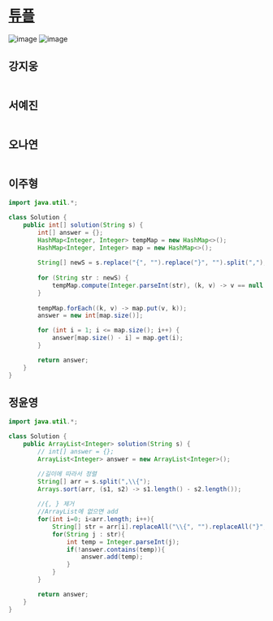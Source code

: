 # [튜플](https://programmers.co.kr/learn/courses/30/lessons/64065)

![image](https://user-images.githubusercontent.com/50551349/132095871-a5bdf124-8ea2-4ba5-93c4-fe036b141b50.png)
![image](https://user-images.githubusercontent.com/50551349/132095880-5c23af01-5656-4e7b-911d-7e4f88598ad6.png)
 
## 강지웅
```java

```
## 서예진
```jav

```

## 오나연
```java

```

## 이주형
```java
import java.util.*;

class Solution {
    public int[] solution(String s) {
        int[] answer = {};
        HashMap<Integer, Integer> tempMap = new HashMap<>();
        HashMap<Integer, Integer> map = new HashMap<>();
        
        String[] newS = s.replace("{", "").replace("}", "").split(",");
        
        for (String str : newS) {
            tempMap.compute(Integer.parseInt(str), (k, v) -> v == null ? 1 : v + 1); 
        }
        
        tempMap.forEach((k, v) -> map.put(v, k));
        answer = new int[map.size()];

        for (int i = 1; i <= map.size(); i++) {
            answer[map.size() - i] = map.get(i);
        }

        return answer;
    }
}
```

## 정윤영
```java
import java.util.*;

class Solution {
    public ArrayList<Integer> solution(String s) {
        // int[] answer = {};
        ArrayList<Integer> answer = new ArrayList<Integer>();

        //길이에 따라서 정렬
        String[] arr = s.split(",\\{");
        Arrays.sort(arr, (s1, s2) -> s1.length() - s2.length());
        
        //{, } 제거
        //ArrayList에 없으면 add
        for(int i=0; i<arr.length; i++){
            String[] str = arr[i].replaceAll("\\{", "").replaceAll("}","").split(",");
            for(String j : str){
                int temp = Integer.parseInt(j);
                if(!answer.contains(temp)){
                    answer.add(temp);
                }
            }
        }

        return answer;
    }
}
```
